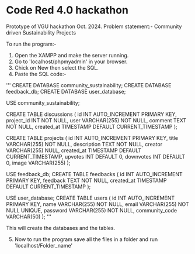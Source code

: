 # Code Red 4.0 hackathon
 Prototype of VGU hackathon Oct. 2024. Problem statement:- Community driven Sustainability Projects

To run the program:-
1. Open the XAMPP and make the server running.
2. Go to 'localhost/phpmyadmin' in your browser.
3. Chick on New then select the SQL.
4. Paste the SQL code:-

'''
CREATE DATABASE community_sustainability;
CREATE DATABASE feedback_db;
CREATE DATABASE user_database;

USE community_sustainability;

CREATE TABLE discussions (
    id INT AUTO_INCREMENT PRIMARY KEY,
    project_id INT NOT NULL,
    user VARCHAR(255) NOT NULL,
    comment TEXT NOT NULL,
    created_at TIMESTAMP DEFAULT CURRENT_TIMESTAMP
);

CREATE TABLE projects (
    id INT AUTO_INCREMENT PRIMARY KEY,
    title VARCHAR(255) NOT NULL,
    description TEXT NOT NULL,
    creator VARCHAR(255) NULL,
    created_at TIMESTAMP DEFAULT CURRENT_TIMESTAMP,
    upvotes INT DEFAULT 0,
    downvotes INT DEFAULT 0,
    image VARCHAR(255)
);

USE feedback_db;
CREATE TABLE feedbacks (
    id INT AUTO_INCREMENT PRIMARY KEY,
    feedback TEXT NOT NULL,
    created_at TIMESTAMP DEFAULT CURRENT_TIMESTAMP
);

USE user_database;
CREATE TABLE users (
    id INT AUTO_INCREMENT PRIMARY KEY,
    name VARCHAR(255) NOT NULL,
    email VARCHAR(255) NOT NULL UNIQUE,
    password VARCHAR(255) NOT NULL,
    community_code VARCHAR(50)
);
'''

This will create the databases and the tables.

5. Now to run the program save all the files in a folder and run
   'localhost/Folder_name'
